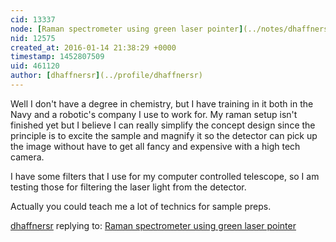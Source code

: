 ```yaml
---
cid: 13337
node: [Raman spectrometer using green laser pointer](../notes/dhaffnersr/01-10-2016/raman-spectrometer-using-green-laser-pointer)
nid: 12575
created_at: 2016-01-14 21:38:29 +0000
timestamp: 1452807509
uid: 461120
author: [dhaffnersr](../profile/dhaffnersr)
---
```


Well I don't have a degree in chemistry, but I have training in it both in the Navy and a robotic's company I use to work for. My raman setup isn't finished yet but I believe I can really simplify the concept design since the principle is to excite the sample and magnify it so the detector can pick up the image without have to get all fancy and expensive with a high tech camera.

I have some filters that I use for my computer controlled telescope, so I am testing those for filtering the laser light from the detector.

Actually you could teach me a lot of technics for sample preps. 

[dhaffnersr](../profile/dhaffnersr) replying to: [Raman spectrometer using green laser pointer](../notes/dhaffnersr/01-10-2016/raman-spectrometer-using-green-laser-pointer)

